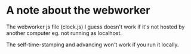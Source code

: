 # A note about the webworker

The webworker js file (clock.js) I guess doesn't work if it's not hosted by another computer eg. not running as localhost.

The self-time-stamping and advancing won't work if you run it locally.
